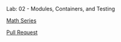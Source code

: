 Lab: 02 - Modules, Containers, and Testing

[Math Series](/math_series/series.py)

[Pull Request](https://github.com/Farraj007/math-series/pull/1)
